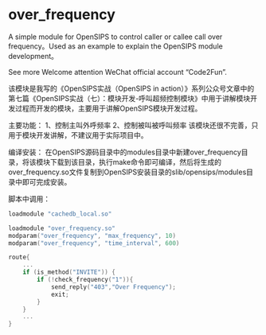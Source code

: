 # over_frequency
 A simple module for OpenSIPS to control caller or callee call over frequency。Used as an example to explain the OpenSIPS module development。

See more Welcome attention WeChat official account “Code2Fun”.

该模块是我写的《OpenSIPS实战（OpenSIPS in action）》系列公众号文章中的第七篇《OpenSIPS实战（七）：模块开发-呼叫超频控制模块》中用于讲解模块开发过程而开发的模块，主要用于讲解OpenSIPS模块开发过程。

主要功能：
1、控制主叫外呼频率
2、控制被叫被呼叫频率
该模块还很不完善，只用于模块开发讲解，不建议用于实际项目中。

编译安装：
在OpenSIPS源码目录中的modules目录中新建over_frequency目录，将该模块下载到该目录，执行make命令即可编译，然后将生成的over_frequency.so文件复制到OpenSIPS安装目录的slib/opensips/modules目录中即可完成安装。


脚本中调用：

```c
loadmodule "cachedb_local.so"

loadmodule "over_frequency.so"
modparam("over_frequency", "max_frequency", 10)
modparam("over_frequency", "time_interval", 600)

route{
    ...
    if (is_method("INVITE")) {
        if (!check_frequency("1")){
            send_reply("403","Over Frequency");
            exit;
        }
    }
    ...
}

